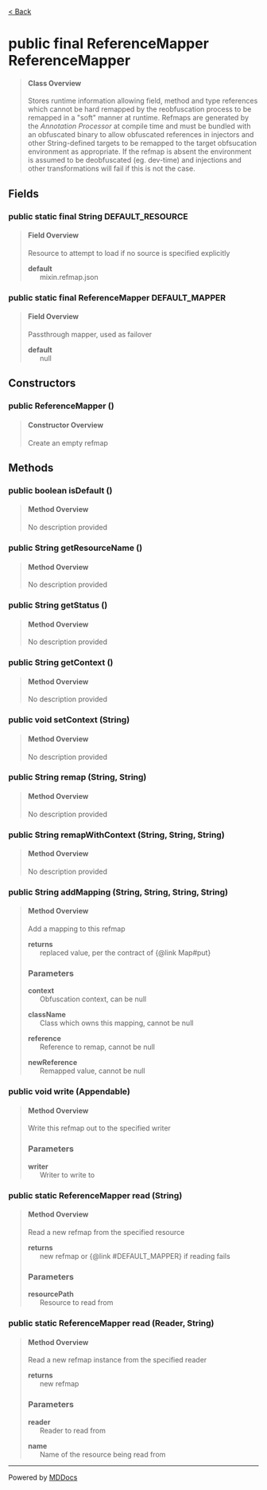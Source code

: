 [< Back](../README.md)
# public final ReferenceMapper ReferenceMapper #
>#### Class Overview ####
>Stores runtime information allowing field, method and type references which
 cannot be hard remapped by the reobfuscation process to be remapped in a
 "soft" manner at runtime. Refmaps are generated by the <em>Annotation
 Processor</em> at compile time and must be bundled with an obfuscated binary
 to allow obfuscated references in injectors and other String-defined targets
 to be remapped to the target obfsucation environment as appropriate. If the
 refmap is absent the environment is assumed to be deobfuscated (eg. dev-time)
 and injections and other transformations will fail if this is not the case.
## Fields ##
### public static final String DEFAULT_RESOURCE ###
>#### Field Overview ####
>Resource to attempt to load if no source is specified explicitly
>
>**default**<br />
>&nbsp;&nbsp;&nbsp;&nbsp;&nbsp;&nbsp;mixin.refmap.json
>
### public static final ReferenceMapper DEFAULT_MAPPER ###
>#### Field Overview ####
>Passthrough mapper, used as failover
>
>**default**<br />
>&nbsp;&nbsp;&nbsp;&nbsp;&nbsp;&nbsp;null
>
## Constructors ##
### public ReferenceMapper () ###
>#### Constructor Overview ####
>Create an empty refmap
>
## Methods ##
### public boolean isDefault () ###
>#### Method Overview ####
>No description provided
>
### public String getResourceName () ###
>#### Method Overview ####
>No description provided
>
### public String getStatus () ###
>#### Method Overview ####
>No description provided
>
### public String getContext () ###
>#### Method Overview ####
>No description provided
>
### public void setContext (String) ###
>#### Method Overview ####
>No description provided
>
### public String remap (String, String) ###
>#### Method Overview ####
>No description provided
>
### public String remapWithContext (String, String, String) ###
>#### Method Overview ####
>No description provided
>
### public String addMapping (String, String, String, String) ###
>#### Method Overview ####
>Add a mapping to this refmap
>
>**returns**<br />
>&nbsp;&nbsp;&nbsp;&nbsp;&nbsp;&nbsp;replaced value, per the contract of {@link Map#put}
>
>### Parameters ###
>**context**<br />
>&nbsp;&nbsp;&nbsp;&nbsp;&nbsp;&nbsp;Obfuscation context, can be null
>
>**className**<br />
>&nbsp;&nbsp;&nbsp;&nbsp;&nbsp;&nbsp;Class which owns this mapping, cannot be null
>
>**reference**<br />
>&nbsp;&nbsp;&nbsp;&nbsp;&nbsp;&nbsp;Reference to remap, cannot be null
>
>**newReference**<br />
>&nbsp;&nbsp;&nbsp;&nbsp;&nbsp;&nbsp;Remapped value, cannot be null
>
### public void write (Appendable) ###
>#### Method Overview ####
>Write this refmap out to the specified writer
>
>### Parameters ###
>**writer**<br />
>&nbsp;&nbsp;&nbsp;&nbsp;&nbsp;&nbsp;Writer to write to
>
### public static ReferenceMapper read (String) ###
>#### Method Overview ####
>Read a new refmap from the specified resource
>
>**returns**<br />
>&nbsp;&nbsp;&nbsp;&nbsp;&nbsp;&nbsp;new refmap or {@link #DEFAULT_MAPPER} if reading fails
>
>### Parameters ###
>**resourcePath**<br />
>&nbsp;&nbsp;&nbsp;&nbsp;&nbsp;&nbsp;Resource to read from
>
### public static ReferenceMapper read (Reader, String) ###
>#### Method Overview ####
>Read a new refmap instance from the specified reader
>
>**returns**<br />
>&nbsp;&nbsp;&nbsp;&nbsp;&nbsp;&nbsp;new refmap
>
>### Parameters ###
>**reader**<br />
>&nbsp;&nbsp;&nbsp;&nbsp;&nbsp;&nbsp;Reader to read from
>
>**name**<br />
>&nbsp;&nbsp;&nbsp;&nbsp;&nbsp;&nbsp;Name of the resource being read from
>

---
Powered by [MDDocs](https://github.com/VRCube/MDDocs)